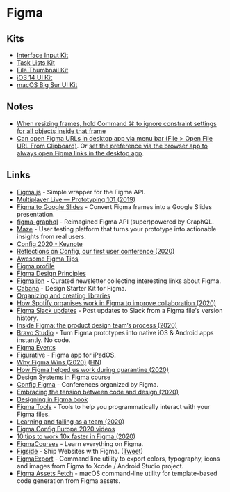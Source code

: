 # Figma

## Kits

* [Interface Input Kit](https://www.figma.com/community/file/831737395628127231)
* [Task Lists Kit](https://www.figma.com/community/file/844437632570943875)
* [File Thumbnail Kit](https://www.figma.com/community/file/834093248798603357)
* [iOS 14 UI Kit](https://www.figma.com/community/file/858143367356468985)
* [macOS Big Sur UI Kit](https://www.figma.com/community/file/877084038660699458)

## Notes

* [When resizing frames, hold Command ⌘ to ignore constraint settings for all objects inside that frame](https://twitter.com/rogie/status/1239560547659468800)
* [Can open Figma URLs in desktop app via menu bar (File > Open File URL From Clipboard)](https://twitter.com/gavinmcfarland/status/1260132994679013377). Or [set the preference via the browser app to always open Figma links in the desktop app](https://twitter.com/rollmottle/status/1260212414592634880).

## Links

* [Figma.js](https://github.com/jongold/figma-js) - Simple wrapper for the Figma API.
* [Multiplayer Live — Prototyping 101 (2019)](https://www.youtube.com/watch?v=IZw_KNWp_qk)
* [Figma to Google Slides](https://github.com/alyssaxuu/figma-to-google-slides) - Convert Figma frames into a Google Slides presentation.
* [figma-graphql](https://github.com/braposo/figma-graphql) - Reimagined Figma API (super)powered by GraphQL.
* [Maze](https://maze.design) - User testing platform that turns your prototype into actionable insights from real users.
* [Config 2020 - Keynote](https://www.youtube.com/watch?v=xL_ruBAwVmo)
* [Reflections on Config, our first user conference (2020)](https://www.youtube.com/playlist?list=PLXDU_eVOJTx4UHprj9iYPBu4agz8HiB66)
* [Awesome Figma Tips](https://awesomefigmatips.com)
* [Figma profile](https://www.figma.com/@figma)
* [Figma Design Principles](https://www.figma.com/community/file/817913152610525667)
* [Figmalion](https://figmalion.com) - Curated newsletter collecting interesting links about Figma.
* [Cabana](https://cabanaforfigma.com) - Design Starter Kit for Figma.
* [Organizing and creating libraries](https://www.figma.com/best-practices/components-styles-and-shared-libraries/organizing-and-creating-libraries/)
* [How Spotify organises work in Figma to improve collaboration (2020)](https://spotify.design/articles/2020-04-20/how-spotify-works-in-figma/)
* [Figma Slack updates](https://github.com/jordansinger/figma-slack-updates) - Post updates to Slack from a Figma file's version history.
* [Inside Figma: the product design team’s process (2020)](https://www.figma.com/blog/inside-figma-the-product-design-teams-process/)
* [Bravo Studio](https://www.bravostudio.app) - Turn Figma prototypes into native iOS & Android apps instantly. No code.
* [Figma Events](https://www.figma.com/events/)
* [Figurative](https://figurative.design) - Figma app for iPadOS.
* [Why Figma Wins (2020)](https://kwokchain.com/2020/06/19/why-figma-wins/) ([HN](https://news.ycombinator.com/item?id=23584954))
* [How Figma helped us work during quarantine (2020)](https://littlemissrobot.com/blogs/how-figma-saved-us-during-a-lockdown)
* [Design Systems in Figma course](https://www.leveluptutorials.com/tutorials/design-systems-in-figma)
* [Config Figma](https://config.figma.com) - Conferences organized by Figma.
* [Embracing the tension between code and design (2020)](https://www.figma.com/blog/config-europe-2020-new-feature-announcements/)
* [Designing in Figma book](https://figmabook.com)
* [Figma Tools](https://github.com/souporserious/figma-tools) - Tools to help you programmatically interact with your Figma files.
* [Learning and failing as a team (2020)](https://www.figma.com/blog/learning-and-failing-as-a-team/)
* [Figma Config Europe 2020 videos](https://www.youtube.com/playlist?list=PLXDU_eVOJTx7kSHHiltBqo3FK\_\_aB5HZi)
* [10 tips to work 10x faster in Figma (2020)](https://www.youtube.com/watch?v=i-9mgOL3mHw)
* [FigmaCourses](https://www.figmacourses.com) - Learn everything on Figma.
* [Figside](https://figside.com) - Ship Websites with Figma. ([Tweet](https://twitter.com/shinework/status/1337048663365988356))
* [FigmaExport](https://github.com/RedMadRobot/figma-export) - Command line utility to export colors, typography, icons and images from Figma to Xcode / Android Studio project.
* [Figma Assets Fetch](https://github.com/movch/figma-asset-fetch) - macOS command-line utility for template-based code generation from Figma assets.
